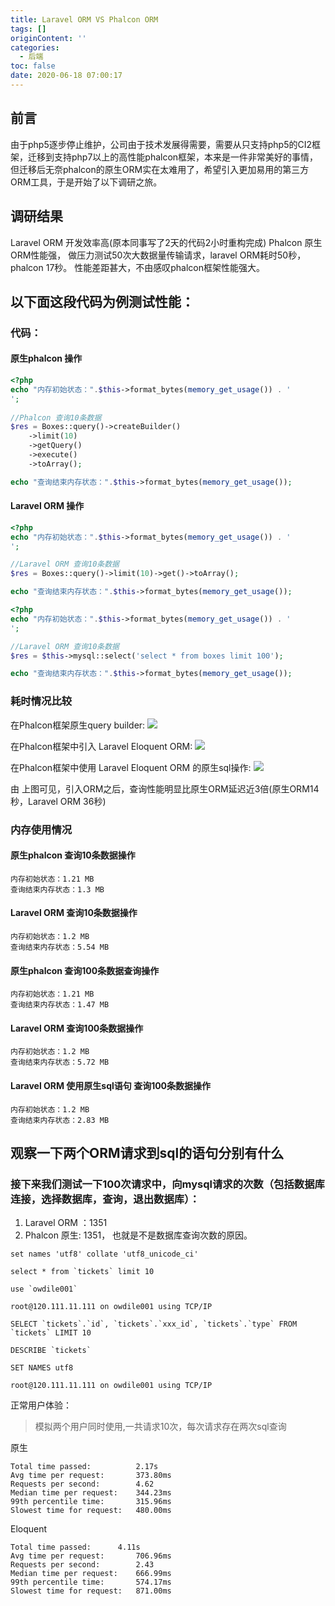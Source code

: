 ```yaml
---
title: Laravel ORM VS Phalcon ORM
tags: []
originContent: ''
categories:
  - 后端
toc: false
date: 2020-06-18 07:00:17
---
```



## 前言
由于php5逐步停止维护，公司由于技术发展得需要，需要从只支持php5的CI2框架，迁移到支持php7以上的高性能phalcon框架，本来是一件非常美好的事情，但迁移后无奈phalcon的原生ORM实在太难用了，希望引入更加易用的第三方ORM工具，于是开始了以下调研之旅。

## 调研结果
Laravel ORM 开发效率高(原本同事写了2天的代码2小时重构完成)
Phalcon 原生ORM性能强， 做压力测试50次大数据量传输请求，laravel ORM耗时50秒，phalcon 17秒。
性能差距甚大，不由感叹phalcon框架性能强大。

## 以下面这段代码为例测试性能：
### 代码：
#### 原生phalcon 操作
```php
<?php
echo "内存初始状态：".$this->format_bytes(memory_get_usage()) . '
';
        
//Phalcon 查询10条数据
$res = Boxes::query()->createBuilder()
    ->limit(10)
    ->getQuery()
    ->execute()
    ->toArray();

echo "查询结束内存状态：".$this->format_bytes(memory_get_usage());
```

#### Laravel ORM 操作
```php
<?php
echo "内存初始状态：".$this->format_bytes(memory_get_usage()) . '
';

//Laravel ORM 查询10条数据
$res = Boxes::query()->limit(10)->get()->toArray();

echo "查询结束内存状态：".$this->format_bytes(memory_get_usage());
```

```php
<?php
echo "内存初始状态：".$this->format_bytes(memory_get_usage()) . '
';

//Laravel ORM 查询10条数据
$res = $this->mysql::select('select * from boxes limit 100');

echo "查询结束内存状态：".$this->format_bytes(memory_get_usage());
```



### 耗时情况比较
在Phalcon框架原生query builder:
![](http://cdn.carpcai.cn/localfile/c99ae21e9613b42aabef97bb48f98f1f.jpg)

在Phalcon框架中引入  Laravel Eloquent ORM:
![](http://cdn.carpcai.cn/localfile/c8d2c8d201b96ae5bedea91cf8ad35a9.jpg)

在Phalcon框架中使用 Laravel Eloquent ORM 的原生sql操作:
![](http://cdn.carpcai.cn/localfile/7e4cbc9031c9cf2dba09f93429767e2e.jpg)


由 上图可见，引入ORM之后，查询性能明显比原生ORM延迟近3倍(原生ORM14秒，Laravel ORM 36秒)


### 内存使用情况
#### 原生phalcon 查询10条数据操作
```
内存初始状态：1.21 MB
查询结束内存状态：1.3 MB
```

#### Laravel ORM 查询10条数据操作
```
内存初始状态：1.2 MB
查询结束内存状态：5.54 MB
```

#### 原生phalcon 查询100条数据查询操作
```
内存初始状态：1.21 MB
查询结束内存状态：1.47 MB
```

#### Laravel ORM 查询100条数据操作
```
内存初始状态：1.2 MB
查询结束内存状态：5.72 MB
```

#### Laravel ORM 使用原生sql语句 查询100条数据操作
```
内存初始状态：1.2 MB
查询结束内存状态：2.83 MB
```


## 观察一下两个ORM请求到sql的语句分别有什么
### 接下来我们测试一下100次请求中，向mysql请求的次数（包括数据库连接，选择数据库，查询，退出数据库）：
1. Laravel ORM ：1351
2. Phalcon 原生: 1351，
也就是不是数据库查询次数的原因。

```
set names 'utf8' collate 'utf8_unicode_ci'

select * from `tickets` limit 10

use `owdile001`

root@120.111.11.111 on owdile001 using TCP/IP
```

```
SELECT `tickets`.`id`, `tickets`.`xxx_id`, `tickets`.`type` FROM `tickets` LIMIT 10

DESCRIBE `tickets`

SET NAMES utf8

root@120.111.11.111 on owdile001 using TCP/IP
```

正常用户体验：
> 模拟两个用户同时使用,一共请求10次，每次请求存在两次sql查询

原生
```
Total time passed:		    2.17s
Avg time per request:		373.80ms
Requests per second:		4.62
Median time per request:	344.23ms
99th percentile time:		315.96ms
Slowest time for request:	480.00ms
```

Eloquent
```
Total time passed:		4.11s
Avg time per request:		706.96ms
Requests per second:		2.43
Median time per request:	666.99ms
99th percentile time:		574.17ms
Slowest time for request:	871.00ms
```
